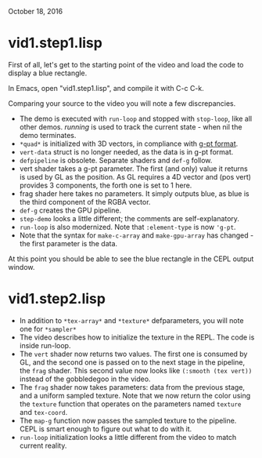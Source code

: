 October 18, 2016

# vid1.step1.lisp
First of all, let's get to the starting point of the video and load the code to display a blue rectangle.

In Emacs, open "vid1.step1.lisp", and compile it with C-c C-k.

Comparing your source to the video you will note a few discrepancies.

- The demo is executed with `run-loop` and stopped with `stop-loop`, like all other demos.  *running* is used to track the current state - when nil the demo terminates.
- `*quad*` is initialized with 3D vectors, in compliance with [g-pt format](http://techsnuffle.com/cepl/api.html#CEPL.TYPES.PREDEFINED:G-PT).
- `vert-data` struct is no longer needed, as the data is in g-pt format.
- `defpipeline` is obsolete.  Separate shaders and `def-g` follow.
- vert shader takes a g-pt parameter.  The first (and only) value it returns is used by GL as the position.  As GL requires a 4D vector and (pos vert) provides 3 components, the forth one is set to 1 here.
- frag shader here takes no parameters.  It simply outputs blue, as blue is the third component of the RGBA vector.
- `def-g` creates the GPU pipeline.
- `step-demo` looks a little different; the comments are self-explanatory.
- `run-loop` is also modernized.  Note that `:element-type` is now `'g-pt`.
- Note that the syntax for `make-c-array` and `make-gpu-array` has changed - the first parameter is the data.

At this point you should be able to see the blue rectangle in the CEPL output window.

# vid1.step2.lisp

- In addition to `*tex-array*` and `*texture*` defparameters, you will note one for `*sampler*`
- The video describes how to initialize the texture in the REPL.  The code is inside run-loop.
- The `vert` shader now returns two values.  The first one is consumed by GL, and the second one is passed on to the next stage in the pipeline, the `frag` shader.  This second value now looks like `(:smooth (tex vert))` instead of the gobbledegoo in the video.
- The `frag` shader now takes parameters: data from the previous stage, and a uniform sampled texture.  Note that we now return the color using the `texture` function that operates on the parameters named `texture` and `tex-coord`.
- The `map-g` function now passes the sampled texture to the pipeline.  CEPL is smart enough to figure out what to do with it.
- `run-loop` initialization looks a little different from the video to match current reality.


